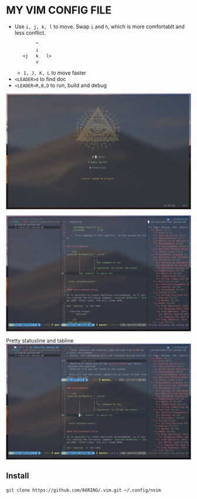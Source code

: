 # MY VIM CONFIG FILE

- Use `i, j, k, l` to move. Swap `i` and `h`, which is more comfortablt and less conflict.
    ``` 
            ^
            i
       <j   k   l>
            v
    ```
    * `I, J, K, L` to move faster
- `<LEADER>d` to find doc
- `<LEADER>R,B,D` to run, build and debug


![dashboard](./demo/dashboard.png)

![dashboard](./demo/vista_and_explore.png)

Pretty statusline and tabline
![dashboard](./demo/nice_tabbar_and_statusline.png)

## Install

``` 
git clone https://github.com/66RING/.vim.git ~/.config/nvim
```



